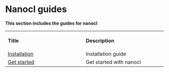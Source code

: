 # Nanocl guides

<strong>
This section includes the guides for nanocl
</strong>

<table>
  <tr>
    <th align="left">
      <img class="nxtmdoc-delete" width="1000" height="0">
      <p>Title</p>
    </th>
    <th align="left">
      <img class="nxtmdoc-delete" width="1000" height="0">
      <p>Description</p>
    </th>
  </tr>
  <tr>
    <td>
      <a href="./installation/">Installation</a>
    </td>
    <td>
      Installation guide
    </td>
  </tr>
  <tr>
    <td>
      <a href="./get-started/">Get started</a>
    </td>
    <td>
      Get started with nanocl
    </td>
  </tr>
</table>
